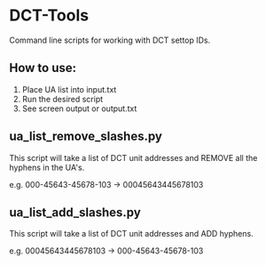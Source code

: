 # DCT-Tools
Command line scripts for working with DCT settop IDs.

## How to use:
1. Place UA list into input.txt
2. Run the desired script
3. See screen output or output.txt

## ua_list_remove_slashes.py
This script will take a list of DCT unit addresses and REMOVE all the hyphens in the UA's.

e.g. 000-45643-45678-103 -> 00045643445678103

## ua_list_add_slashes.py
This script will take a list of DCT unit addresses and ADD hyphens.

e.g. 00045643445678103 -> 000-45643-45678-103 





